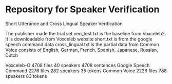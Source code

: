 # Repository for Speaker Verification
Short Utterance and Cross Lingual Speaker Verification

The publisher made the trial set
veri_test.txt is the baseline from Voxceleb2. It is downloadable from Voxceleb website
short.txt is from the google speech command data
cross_lingual.txt is the partial data from Common Voice consists of English, German, French, Spanish, Japanese, Russian, Dutch

Voxceleb-O
4708 files  40 speakers  4708 sentences
Google Speech Command
2276 files  282 speakers  35 tokens
Common Voice
2226 files  788 speakers  83 tokens
